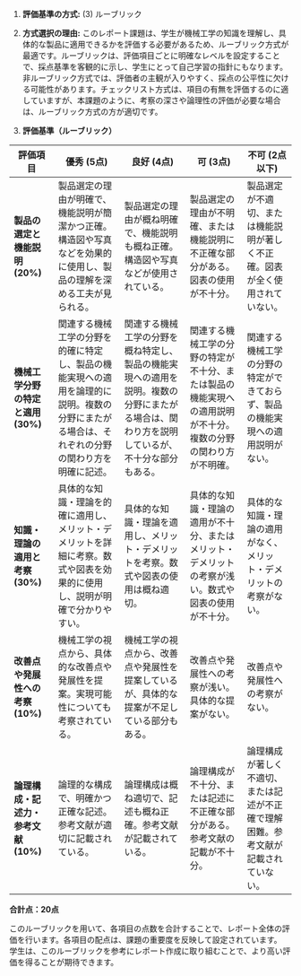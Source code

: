1. **評価基準の方式:** (3) ルーブリック

2. **方式選択の理由:** このレポート課題は、学生が機械工学の知識を理解し、具体的な製品に適用できるかを評価する必要があるため、ルーブリック方式が最適です。ルーブリックは、評価項目ごとに明確なレベルを設定することで、採点基準を客観的に示し、学生にとって自己学習の指針にもなります。非ルーブリック方式では、評価者の主観が入りやすく、採点の公平性に欠ける可能性があります。チェックリスト方式は、項目の有無を評価するのに適していますが、本課題のように、考察の深さや論理性の評価が必要な場合は、ルーブリック方式の方が適切です。


3. **評価基準（ルーブリック）**

| 評価項目 | 優秀 (5点) | 良好 (4点) | 可 (3点) | 不可 (2点以下) |
|---|---|---|---|---|
| **製品の選定と機能説明 (20%)** | 製品選定の理由が明確で、機能説明が簡潔かつ正確。構造図や写真などを効果的に使用し、製品の理解を深める工夫が見られる。 | 製品選定の理由が概ね明確で、機能説明も概ね正確。構造図や写真などが使用されている。 | 製品選定の理由が不明確、または機能説明に不正確な部分がある。図表の使用が不十分。 | 製品選定が不適切、または機能説明が著しく不正確。図表が全く使用されていない。 |
| **機械工学分野の特定と適用 (30%)** | 関連する機械工学の分野を的確に特定し、製品の機能実現への適用を論理的に説明。複数の分野にまたがる場合は、それぞれの分野の関わり方を明確に記述。 | 関連する機械工学の分野を概ね特定し、製品の機能実現への適用を説明。複数の分野にまたがる場合は、関わり方を説明しているが、不十分な部分もある。 | 関連する機械工学の分野の特定が不十分、または製品の機能実現への適用説明が不十分。複数の分野の関わり方が不明確。 | 関連する機械工学の分野の特定ができておらず、製品の機能実現への適用説明がない。 |
| **知識・理論の適用と考察 (30%)** | 具体的な知識・理論を的確に適用し、メリット・デメリットを詳細に考察。数式や図表を効果的に使用し、説明が明確で分かりやすい。 | 具体的な知識・理論を適用し、メリット・デメリットを考察。数式や図表の使用は概ね適切。 | 具体的な知識・理論の適用が不十分、またはメリット・デメリットの考察が浅い。数式や図表の使用が不十分。 | 具体的な知識・理論の適用がなく、メリット・デメリットの考察がない。 |
| **改善点や発展性への考察 (10%)** | 機械工学の視点から、具体的な改善点や発展性を提案。実現可能性についても考察されている。 | 機械工学の視点から、改善点や発展性を提案しているが、具体的な提案が不足している部分もある。 | 改善点や発展性への考察が浅い。具体的な提案がない。 | 改善点や発展性への考察がない。 |
| **論理構成・記述力・参考文献 (10%)** | 論理的な構成で、明確かつ正確な記述。参考文献が適切に記載されている。 | 論理構成は概ね適切で、記述も概ね正確。参考文献が記載されている。 | 論理構成が不十分、または記述に不正確な部分がある。参考文献の記載が不十分。 | 論理構成が著しく不適切、または記述が不正確で理解困難。参考文献が記載されていない。 |


**合計点：20点**

このルーブリックを用いて、各項目の点数を合計することで、レポート全体の評価を行います。各項目の配点は、課題の重要度を反映して設定されています。  学生は、このルーブリックを参考にレポート作成に取り組むことで、より高い評価を得ることが期待できます。
